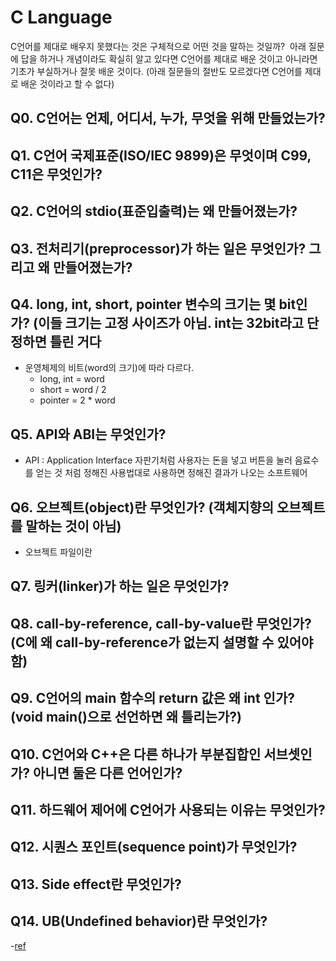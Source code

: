 # C Language

C언어를 제대로 배우지 못했다는 것은 구체적으로 어떤 것을 말하는 것일까? 
아래 질문에 답을 하거나 개념이라도 확실히 알고 있다면 C언어를 제대로 배운 것이고 아니라면 기초가 부실하거나 잘못 배운 것이다. (아래 질문들의 절반도 모르겠다면 C언어를 제대로 배운 것이라고 할 수 없다)

## Q0. C언어는 언제, 어디서, 누가, 무엇을 위해 만들었는가?

## Q1. C언어 국제표준(ISO/IEC 9899)은 무엇이며 C99, C11은 무엇인가?

## Q2. C언어의 stdio(표준입출력)는 왜 만들어졌는가?

## Q3. 전처리기(preprocessor)가 하는 일은 무엇인가? 그리고 왜 만들어졌는가?

## Q4. long, int, short, pointer 변수의 크기는 몇 bit인가? (이들 크기는 고정 사이즈가 아님. int는 32bit라고 단정하면 틀린 거다

- 운영체제의 비트(word의 크기)에 따라 다르다.
	- long, int = word
	- short = word / 2
	- pointer = 2 * word

## Q5. API와 ABI는 무엇인가?

- API : Application Interface
  자판기처럼 사용자는 돈을 넣고 버튼을 눌러 음료수를 얻는 것 처럼 정해진 사용법대로 사용하면 정해진 결과가 나오는 소프트웨어

## Q6. 오브젝트(object)란 무엇인가? (객체지향의 오브젝트를 말하는 것이 아님)

- 오브젝트 파일이란

## Q7. 링커(linker)가 하는 일은 무엇인가?

## Q8. call-by-reference, call-by-value란 무엇인가? (C에 왜 call-by-reference가 없는지 설명할 수 있어야 함)

## Q9. C언어의 main 함수의 return 값은 왜 int 인가? (void main()으로 선언하면 왜 틀리는가?)

## Q10. C언어와 C++은 다른 하나가 부분집합인 서브셋인가? 아니면 둘은 다른 언어인가?

## Q11. 하드웨어 제어에 C언어가 사용되는 이유는 무엇인가?

## Q12. 시퀀스 포인트(sequence point)가 무엇인가?

## Q13. Side effect란 무엇인가?

## Q14. UB(Undefined behavior)란 무엇인가?

-[ref](https://sunyzero.tistory.com/m/225)
